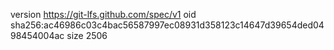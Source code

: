 version https://git-lfs.github.com/spec/v1
oid sha256:ac46986c03c4bac56587997ec08931d358123c14647d39654ded0498454004ac
size 2506
